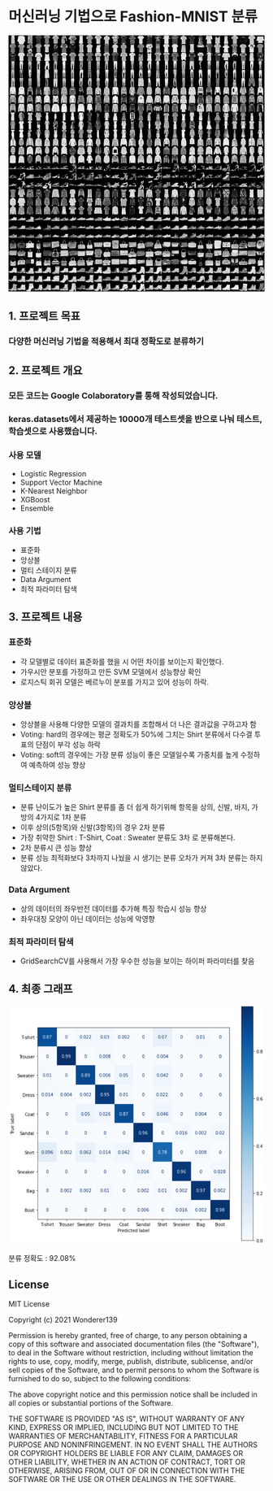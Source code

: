 # 머신러닝 기법으로 Fashion-MNIST 분류

![](img/fashion_MNIST_sample.png)



## 1. 프로젝트 목표

### 다양한 머신러닝 기법을 적용해서 최대  정확도로 분류하기



## 2. 프로젝트 개요

### 모든 코드는 Google Colaboratory를 통해 작성되었습니다.
### keras.datasets에서 제공하는 10000개 테스트셋을 반으로 나눠 테스트, 학습셋으로 사용했습니다.

### 사용 모델
- Logistic Regression
- Support Vector Machine
- K-Nearest Neighbor
- XGBoost
- Ensemble


### 사용 기법
- 표준화
- 앙상블
- 멀티 스테이지 분류
- Data Argument
- 최적 파라미터 탐색


## 3. 프로젝트 내용



### 표준화

- 각 모델별로 데이터 표준화를 했을 시 어떤 차이를 보이는지 확인했다.
- 가우시안 분포를 가정하고 만든 SVM 모델에서 성능향상 확인
- 로지스틱 회귀 모델은 베르누이 분포를 가지고 있어 성능이 하락.

### 앙상블

- 앙상블을 사용해 다양한 모델의 결과치를 조합해서 더 나은 결과값을 구하고자 함
- Voting: hard의 경우에는 평균 정확도가 50%에 그치는 Shirt 분류에서 다수결 투표의 단점이 부각 성능 하락
- Voting: soft의 경우에는 가장 분류 성능이 좋은 모델일수록 가중치를 높게 수정하여 예측하여 성능 향상

### 멀티스테이지 분류

- 분류 난이도가 높은 Shirt 분류를 좀 더 쉽게 하기위해 항목을 상의, 신발, 바지, 가방의  4가지로 1차 분류
- 이후 상의(5항목)와 신발(3항목)의 경우 2차 분류
- 가장 취약한 Shirt : T-Shirt, Coat : Sweater 분류도 3차 로 분류해본다.
- 2차 분류시 큰 성능 향상
- 분류 성능 최적화보다 3차까지 나눴을 시 생기는 분류 오차가 커져 3차 분류는 하지 않았다.

### Data Argument

- 상의 데이터의 좌우반전 데이터를 추가해 특징 학습시 성능 향상
- 좌우대칭 모양이 아닌 데이터는 성능에 악영향

### 최적 파라미터 탐색

- GridSearchCV를 사용해서 가장 우수한 성능을 보이는 하이퍼 파라미터를 찾음


## 4. 최종 그래프

![](img/final_graph.png)

분류 정확도 : 92.08%


## License

MIT License

Copyright (c) 2021 Wonderer139

Permission is hereby granted, free of charge, to any person obtaining a copy
of this software and associated documentation files (the "Software"), to deal
in the Software without restriction, including without limitation the rights
to use, copy, modify, merge, publish, distribute, sublicense, and/or sell
copies of the Software, and to permit persons to whom the Software is
furnished to do so, subject to the following conditions:

The above copyright notice and this permission notice shall be included in all
copies or substantial portions of the Software.

THE SOFTWARE IS PROVIDED "AS IS", WITHOUT WARRANTY OF ANY KIND, EXPRESS OR
IMPLIED, INCLUDING BUT NOT LIMITED TO THE WARRANTIES OF MERCHANTABILITY,
FITNESS FOR A PARTICULAR PURPOSE AND NONINFRINGEMENT. IN NO EVENT SHALL THE
AUTHORS OR COPYRIGHT HOLDERS BE LIABLE FOR ANY CLAIM, DAMAGES OR OTHER
LIABILITY, WHETHER IN AN ACTION OF CONTRACT, TORT OR OTHERWISE, ARISING FROM,
OUT OF OR IN CONNECTION WITH THE SOFTWARE OR THE USE OR OTHER DEALINGS IN THE
SOFTWARE.
